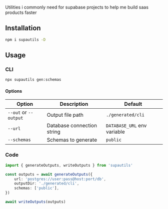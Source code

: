 Utilities i commonly need for supabase projects to help me build saas products faster

## Installation

```bash
npm i supautils -D
```

## Usage

### CLI

```bash
npx supautils gen:schemas
```

#### Options

| Option | Description | Default |
| --- | --- | --- |
| `--out` or `--output` | Output file path | `./generated/cli` |
| `--url` | Database connection string | `DATABASE_URL` env variable |
| `--schemas` | Schemas to generate | `public` |

### Code

```ts
import { generateOutputs, writeOutputs } from 'supautils'

const outputs = await generateOutputs({
    url: 'postgres://user:pass@host:port/db',
    outputDir: './generated/cli',
    schemas: ['public'],
})

await writeOutputs(outputs)
